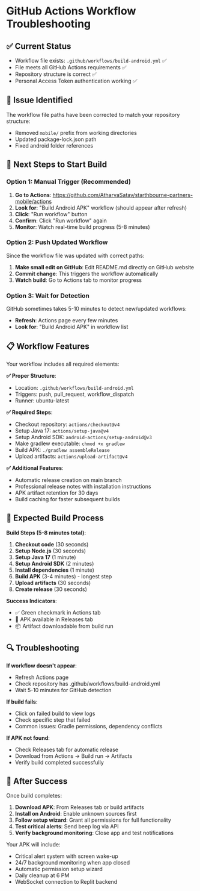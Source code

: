 # GitHub Actions Workflow Troubleshooting

## ✅ Current Status
- Workflow file exists: `.github/workflows/build-android.yml` ✅
- File meets all GitHub Actions requirements ✅
- Repository structure is correct ✅
- Personal Access Token authentication working ✅

## 🔧 Issue Identified
The workflow file paths have been corrected to match your repository structure:
- Removed `mobile/` prefix from working directories
- Updated package-lock.json path
- Fixed android folder references

## 🚀 Next Steps to Start Build

### Option 1: Manual Trigger (Recommended)
1. **Go to Actions**: https://github.com/AtharvaSatav/starthbourne-partners-mobile/actions
2. **Look for**: "Build Android APK" workflow (should appear after refresh)
3. **Click**: "Run workflow" button
4. **Confirm**: Click "Run workflow" again
5. **Monitor**: Watch real-time build progress (5-8 minutes)

### Option 2: Push Updated Workflow
Since the workflow file was updated with correct paths:
1. **Make small edit on GitHub**: Edit README.md directly on GitHub website
2. **Commit change**: This triggers the workflow automatically
3. **Watch build**: Go to Actions tab to monitor progress

### Option 3: Wait for Detection
GitHub sometimes takes 5-10 minutes to detect new/updated workflows:
- **Refresh**: Actions page every few minutes
- **Look for**: "Build Android APK" in workflow list

## 📋 Workflow Features
Your workflow includes all required elements:

**✅ Proper Structure**:
- Location: `.github/workflows/build-android.yml`
- Triggers: push, pull_request, workflow_dispatch
- Runner: ubuntu-latest

**✅ Required Steps**:
- Checkout repository: `actions/checkout@v4`
- Setup Java 17: `actions/setup-java@v4`
- Setup Android SDK: `android-actions/setup-android@v3`
- Make gradlew executable: `chmod +x gradlew`
- Build APK: `./gradlew assembleRelease`
- Upload artifacts: `actions/upload-artifact@v4`

**✅ Additional Features**:
- Automatic release creation on main branch
- Professional release notes with installation instructions
- APK artifact retention for 30 days
- Build caching for faster subsequent builds

## 🎯 Expected Build Process

**Build Steps (5-8 minutes total)**:
1. **Checkout code** (30 seconds)
2. **Setup Node.js** (30 seconds)
3. **Setup Java 17** (1 minute)
4. **Setup Android SDK** (2 minutes)
5. **Install dependencies** (1 minute)
6. **Build APK** (3-4 minutes) - longest step
7. **Upload artifacts** (30 seconds)
8. **Create release** (30 seconds)

**Success Indicators**:
- ✅ Green checkmark in Actions tab
- 📱 APK available in Releases tab
- 📦 Artifact downloadable from build run

## 🔍 Troubleshooting

**If workflow doesn't appear**:
- Refresh Actions page
- Check repository has .github/workflows/build-android.yml
- Wait 5-10 minutes for GitHub detection

**If build fails**:
- Click on failed build to view logs
- Check specific step that failed
- Common issues: Gradle permissions, dependency conflicts

**If APK not found**:
- Check Releases tab for automatic release
- Download from Actions → Build run → Artifacts
- Verify build completed successfully

## 📱 After Success

Once build completes:
1. **Download APK**: From Releases tab or build artifacts
2. **Install on Android**: Enable unknown sources first
3. **Follow setup wizard**: Grant all permissions for full functionality
4. **Test critical alerts**: Send beep log via API
5. **Verify background monitoring**: Close app and test notifications

Your APK will include:
- Critical alert system with screen wake-up
- 24/7 background monitoring when app closed
- Automatic permission setup wizard
- Daily cleanup at 6 PM
- WebSocket connection to Replit backend